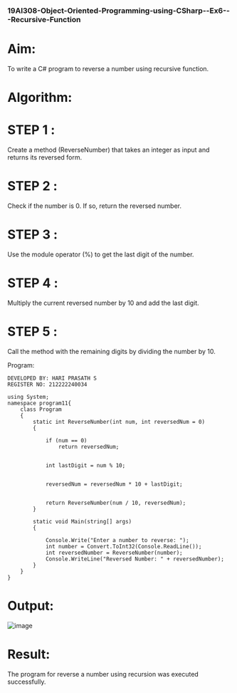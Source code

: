 ### 19AI308-Object-Oriented-Programming-using-CSharp--Ex6---Recursive-Function
# Aim:
To write a C# program to reverse a number using recursive function.

# Algorithm:

# STEP 1 :
Create a method (ReverseNumber) that takes an integer as input and returns its reversed form.

# STEP 2 :
Check if the number is 0. If so, return the reversed number.

# STEP 3 :
Use the module operator (%) to get the last digit of the number.

# STEP 4 :
Multiply the current reversed number by 10 and add the last digit.

# STEP 5 :
Call the method with the remaining digits by dividing the number by 10.

Program:
```
DEVELOPED BY: HARI PRASATH S
REGISTER NO: 212222240034
```
```
using System;
namespace program11{
    class Program
    {
        static int ReverseNumber(int num, int reversedNum = 0)
        {
           
            if (num == 0)
                return reversedNum;
            
           
            int lastDigit = num % 10;
            
            
            reversedNum = reversedNum * 10 + lastDigit;
            
            
            return ReverseNumber(num / 10, reversedNum);
        }
    
        static void Main(string[] args)
        {
         
            Console.Write("Enter a number to reverse: ");
            int number = Convert.ToInt32(Console.ReadLine());
            int reversedNumber = ReverseNumber(number);
            Console.WriteLine("Reversed Number: " + reversedNumber);
        }
    }
}
```

# Output:
![image](https://github.com/hariprasath5106/19AI308-Object-Oriented-Programming-using-CSharp--Ex6---Recursive-Function/assets/111515488/6f3ac677-da86-4a7b-9492-dbf984521d9d)


# Result:
The program for reverse a number using recursion was executed successfully.
